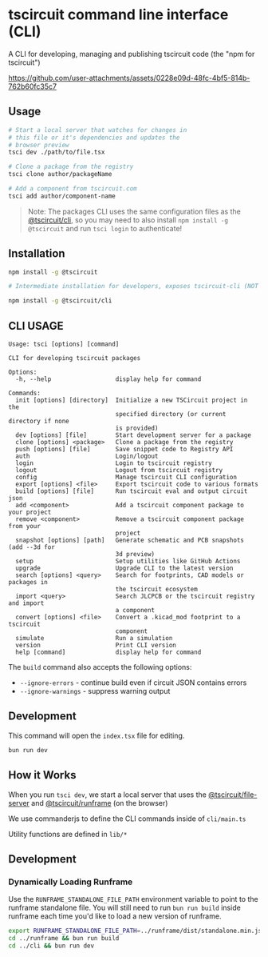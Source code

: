 # tscircuit command line interface (CLI)

A CLI for developing, managing and publishing tscircuit code (the "npm for tscircuit")

https://github.com/user-attachments/assets/0228e09d-48fc-4bf5-814b-762b60fc35c7

## Usage

```bash
# Start a local server that watches for changes in
# this file or it's dependencies and updates the
# browser preview
tsci dev ./path/to/file.tsx

# Clone a package from the registry
tsci clone author/packageName

# Add a component from tscircuit.com
tsci add author/component-name
```

> Note: The packages CLI uses the same configuration files as the [@tscircuit/cli](https://github.com/tscircuit/cli), so you may need to also install `npm install -g @tscircuit` and run `tsci login` to authenticate!

## Installation

```bash
npm install -g @tscircuit

# Intermediate installation for developers, exposes tscircuit-cli (NOT tsci)

npm install -g @tscircuit/cli
```

## CLI USAGE

<!-- START_HELP_OUTPUT -->
```
Usage: tsci [options] [command]

CLI for developing tscircuit packages

Options:
  -h, --help                  display help for command

Commands:
  init [options] [directory]  Initialize a new TSCircuit project in the
                              specified directory (or current directory if none
                              is provided)
  dev [options] [file]        Start development server for a package
  clone [options] <package>   Clone a package from the registry
  push [options] [file]       Save snippet code to Registry API
  auth                        Login/logout
  login                       Login to tscircuit registry
  logout                      Logout from tscircuit registry
  config                      Manage tscircuit CLI configuration
  export [options] <file>     Export tscircuit code to various formats
  build [options] [file]      Run tscircuit eval and output circuit json
  add <component>             Add a tscircuit component package to your project
  remove <component>          Remove a tscircuit component package from your
                              project
  snapshot [options] [path]   Generate schematic and PCB snapshots (add --3d for
                              3d preview)
  setup                       Setup utilities like GitHub Actions
  upgrade                     Upgrade CLI to the latest version
  search [options] <query>    Search for footprints, CAD models or packages in
                              the tscircuit ecosystem
  import <query>              Search JLCPCB or the tscircuit registry and import
                              a component
  convert [options] <file>    Convert a .kicad_mod footprint to a tscircuit
                              component
  simulate                    Run a simulation
  version                     Print CLI version
  help [command]              display help for command
```
<!-- END_HELP_OUTPUT -->

The `build` command also accepts the following options:

- `--ignore-errors` - continue build even if circuit JSON contains errors
- `--ignore-warnings` - suppress warning output

## Development

This command will open the `index.tsx` file for editing.

```bash
bun run dev
```

## How it Works

When you run `tsci dev`, we start a local
server that uses the [@tscircuit/file-server](https://github.com/tscircuit/file-server) and [@tscircuit/runframe](https://github.com/tscircuit/runframe) (on the browser)

We use commanderjs to define the CLI commands inside
of `cli/main.ts`

Utility functions are defined in `lib/*`

## Development

### Dynamically Loading Runframe

Use the `RUNFRAME_STANDALONE_FILE_PATH` environment variable to point to the runframe standalone file. You will still need to run `bun run build` inside
runframe each time you'd like to load a new version of runframe.

```bash
export RUNFRAME_STANDALONE_FILE_PATH=../runframe/dist/standalone.min.js
cd ../runframe && bun run build
cd ../cli && bun run dev
```
